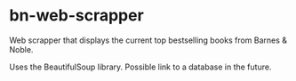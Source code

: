# bn-web-scrapper
Web scrapper that displays the current top bestselling books from Barnes & Noble.

Uses the BeautifulSoup library. Possible link to a database in the future.

